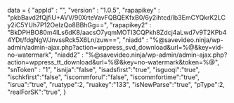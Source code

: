 <span id = 'versionData'>data = {
  "appId" : "",
  "version" : "1.0.5",
  "rapapikey" : "pkbBavd2fQjfiU+AVV/90XrteVavFQBQEKfxB0/6y2ihtcd/lb3EmCYQkrK2LCy2iC5YUh7P12OeIzQo8BBhGg==",
  "rapapikey2" : "BkDPHBO80m4lLs6dK8/aacsO7yqmMOTI3CQPkh8Zdcj4aLwd7v9T2KPb44YDt/fdgNgV/JnvssRck5X6Ln/zuw==",
  "niadd" : "%@savevideo.ninja/wp-admin/admin-ajax.php?action=wppress_svd_download&url=%@&key=vid-no-watermark",
  "niadd2" : "%@savevideo.ninja/wp-admin/admin-ajax.php?action=wppress_tt_download&url=%@&key=no-watermark&token=%@",
  "snToken" : "1",
  "isnija":"false",
  "isadsfirst":"true",
  "isguoqi":"true",
  "ischkfirst":"false",
  "iscommforul":"false",
  "iscommfortime":"true",
  "isrua":"true",
  "ruatype":2,
  "ruakey":"133",
  "isNewParse":"true",
  "pType":2,
  "realForSK":"true",
}</span>
